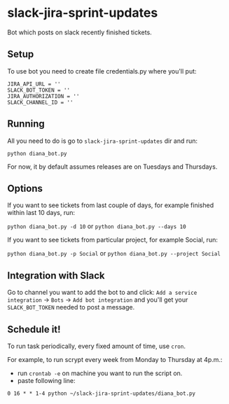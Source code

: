 # slack-jira-sprint-updates
Bot which posts on slack recently finished tickets.

## Setup
To use bot you need to create file credentials.py where you'll put:
```
JIRA_API_URL = ''
SLACK_BOT_TOKEN = ''
JIRA_AUTHORIZATION = ''
SLACK_CHANNEL_ID = ''
```

## Running
All you need to do is go to `slack-jira-sprint-updates` dir and run:

`python diana_bot.py`

For now, it by default assumes releases are on Tuesdays and Thursdays.

## Options
If you want to see tickets from last couple of days, for example finished within last 10 days, run:

`python diana_bot.py -d 10` or `python diana_bot.py --days 10`

If you want to see tickets from particular project, for example Social, run:

`python diana_bot.py -p Social` or `python diana_bot.py --project Social`

## Integration with Slack
Go to channel you want to add the bot to and click: `Add a service integration` -> `Bots` -> `Add bot integration` and you'll get your `SLACK_BOT_TOKEN` needed to post a message.

## Schedule it!
To run task periodically, every fixed amount of time, use `cron`.

For example, to run scrypt every week from Monday to Thursday at 4p.m.:

* run `crontab -e` on machine you want to run the script on.
* paste following line:

`0 16 * * 1-4 python ~/slack-jira-sprint-updates/diana_bot.py`

